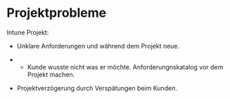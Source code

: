 # Projektprobleme

Intune Projekt:

* Unklare Anforderungen und während dem Projekt neue.
* * Kunde wusste nicht was er möchte. Anforderungnskatalog vor dem Projekt machen.

* Projektverzögerung durch Verspätungen beim Kunden.
